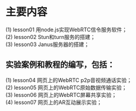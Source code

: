 # 主要内容
(1)	lesson01 用node.js实现WebRTC信令服务软件；  
(2)	lesson02 Stun和turn服务的搭建；  
(3)	lesson03 Janus服务器的搭建；  
## 实验案例和教程的编写，包括：
(1)	lesson04 网页上的WebRTC p2p音视频通话实验；  
(2)	lesson05 网页上的WebRTC原始数据传输实验；  
(3)	lesson06 网页上的WebRTC屏幕共享实验；  
(4)	lesson07 网页上的AR互动展示实验；
